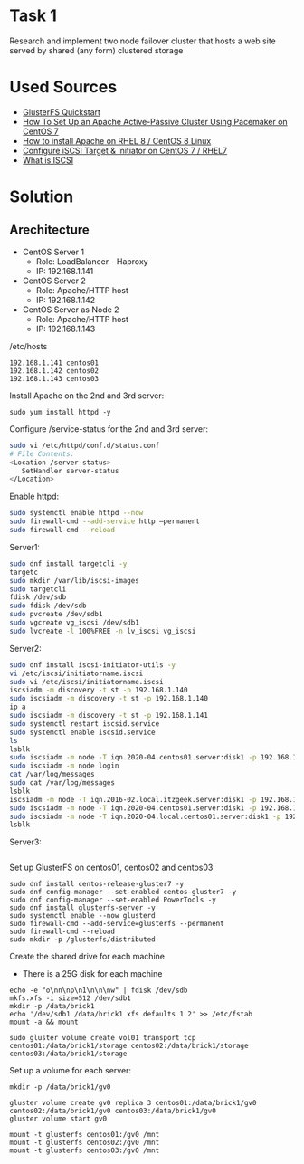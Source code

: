 # Task 1
Research and implement two node failover cluster that hosts a web site served by shared (any form) clustered storage

# Used Sources

- [GlusterFS Quickstart](https://docs.gluster.org/en/latest/Quick-Start-Guide/Quickstart/)
- [How To Set Up an Apache Active-Passive Cluster Using Pacemaker on CentOS 7](https://www.digitalocean.com/community/tutorials/how-to-set-up-an-apache-active-passive-cluster-using-pacemaker-on-centos-7)
- [How to install Apache on RHEL 8 / CentOS 8 Linux](https://linuxconfig.org/installing-apache-on-linux-redhat-8)
- [Configure iSCSI Target & Initiator on CentOS 7 / RHEL7](https://www.itzgeek.com/how-tos/linux/centos-how-tos/configure-iscsi-target-initiator-on-centos-7-rhel7.html)
- [What is ISCSI](https://www.howtoforge.com/iscsi_on_linux)

# Solution

## Arechitecture

- CentOS Server 1
    - Role: LoadBalancer - Haproxy
    - IP: 192.168.1.141
- CentOS Server 2
    - Role: Apache/HTTP host
    - IP: 192.168.1.142
- CentOS Server as Node 2
    - Role: Apache/HTTP host
    - IP: 192.168.1.143

/etc/hosts
```
192.168.1.141 centos01
192.168.1.142 centos02
192.168.1.143 centos03
```

Install Apache on the 2nd and 3rd server:

```
sudo yum install httpd -y
```

Configure /service-status for the 2nd and 3rd server:

```bash
sudo vi /etc/httpd/conf.d/status.conf
# File Contents:
<Location /server-status>
   SetHandler server-status
</Location>
```

Enable httpd:

```bash
sudo systemctl enable httpd --now
sudo firewall-cmd --add-service http –permanent
sudo firewall-cmd --reload
```


Server1:

```bash
sudo dnf install targetcli -y
targetc
sudo mkdir /var/lib/iscsi-images
sudo targetcli
fdisk /dev/sdb
sudo fdisk /dev/sdb
sudo pvcreate /dev/sdb1
sudo vgcreate vg_iscsi /dev/sdb1
sudo lvcreate -l 100%FREE -n lv_iscsi vg_iscsi
```


Server2:

```bash
sudo dnf install iscsi-initiator-utils -y
vi /etc/iscsi/initiatorname.iscsi
sudo vi /etc/iscsi/initiatorname.iscsi
iscsiadm -m discovery -t st -p 192.168.1.140
sudo iscsiadm -m discovery -t st -p 192.168.1.140
ip a
sudo iscsiadm -m discovery -t st -p 192.168.1.141
sudo systemctl restart iscsid.service
sudo systemctl enable iscsid.service
ls
lsblk
sudo iscsiadm -m node -T iqn.2020-04.centos01.server:disk1 -p 192.168.1.141
sudo iscsiadm -m node login
cat /var/log/messages
sudo cat /var/log/messages
lsblk
iscsiadm -m node -T iqn.2016-02.local.itzgeek.server:disk1 -p 192.168.1.141 -l
sudo iscsiadm -m node -T iqn.2020-04.centos01.server:disk1 -p 192.168.1.141 -l
sudo iscsiadm -m node -T iqn.2020-04.local.centos01.server:disk1 -p 192.168.1.141 -l
lsblk
```

Server3:

```bash


```

Set up GlusterFS on centos01, centos02 and centos03

```
sudo dnf install centos-release-gluster7 -y
sudo dnf config-manager --set-enabled centos-gluster7 -y
sudo dnf config-manager --set-enabled PowerTools -y
sudo dnf install glusterfs-server -y
sudo systemctl enable --now glusterd
sudo firewall-cmd --add-service=glusterfs --permanent
sudo firewall-cmd --reload
sudo mkdir -p /glusterfs/distributed
```

Create the shared drive for each machine
- There is a 25G disk for each machine

```
echo -e "o\nn\np\n1\n\n\nw" | fdisk /dev/sdb
mkfs.xfs -i size=512 /dev/sdb1
mkdir -p /data/brick1
echo '/dev/sdb1 /data/brick1 xfs defaults 1 2' >> /etc/fstab
mount -a && mount

sudo gluster volume create vol01 transport tcp centos01:/data/brick1/storage centos02:/data/brick1/storage centos03:/data/brick1/storage
```

Set up a volume for each server:

```
mkdir -p /data/brick1/gv0

gluster volume create gv0 replica 3 centos01:/data/brick1/gv0 centos02:/data/brick1/gv0 centos03:/data/brick1/gv0
gluster volume start gv0

mount -t glusterfs centos01:/gv0 /mnt
mount -t glusterfs centos02:/gv0 /mnt
mount -t glusterfs centos03:/gv0 /mnt

```